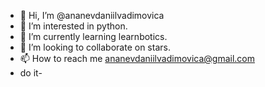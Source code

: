 - 👋 Hi, I’m @ananevdaniilvadimovica
- 👀 I’m interested in python.
- 🌱 I’m currently learning learnbotics.
- 💞️ I’m looking to collaborate on stars.
- 📫 How to reach me ananevdaniilvadimovica@gmail.com
- do it-

